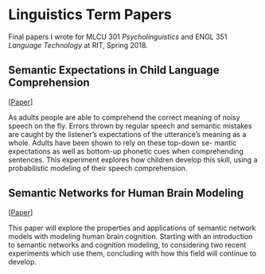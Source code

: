 
# Linguistics Term Papers

Final papers I wrote for MLCU 301 _Psycholinguistics_ and ENGL 351 _Language Technology_ at RIT, Spring 2018.

## Semantic Expectations in Child Language Comprehension

[[Paper](/evaluating-expectations.pdf)]

As adults people are able to comprehend the correct meaning of noisy speech on the fly. Errors thrown by regular speech and semantic mistakes are caught by the listener’s expectations of the utterance’s meaning as a whole. Adults have been shown to rely on these top-down se- mantic expectations as well as bottom-up phonetic cues when comprehending sentences. This experiment explores how children develop this skill, using a probabilistic modeling of their speech comprehension.

## Semantic Networks for Human Brain Modeling

[[Paper](/semantic-networks.pdf)]

This paper will explore the properties and applications of semantic network models with modeling human brain cognition. Starting with an introduction to semantic networks and cognition modeling, to considering two recent experiments which use them, concluding with how this field will continue to develop.
